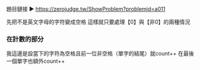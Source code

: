 題目鏈接 ▶ https://zerojudge.tw/ShowProblem?problemid=a011

先把不是英文字母的字符變成空格
這樣就只要處理【0】與【非0】的兩種情況
### 在計數的部分
我這邊是設當下的字符為空格且前一位非空格（單字的結尾）就count++
在最後一個單字也額外count++
